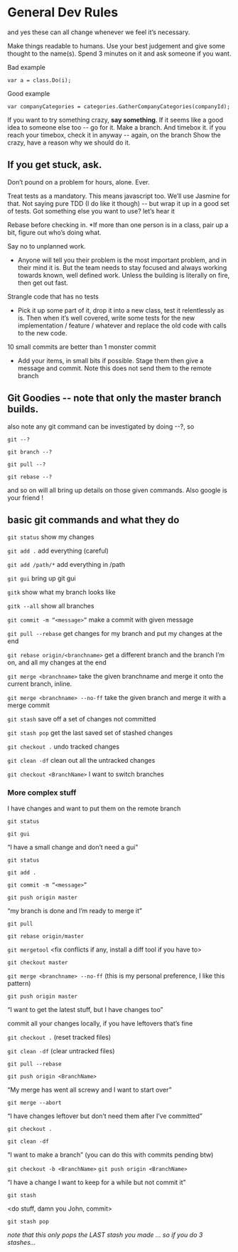 # General Dev Rules
and yes these can all change whenever we feel it’s necessary.

Make things readable to humans.  Use your best judgement and give some thought to the name(s).  Spend 3 minutes on it and ask someone if you want.

Bad example

`var a = class.Do(i);`

Good example

`var companyCategories = categories.GatherCompanyCategories(companyId);`

If you want to try something crazy, **say something**.  If it seems like a good idea to someone else too -- go for it.  Make a branch. And timebox it.
	if you reach your timebox, check it in anyway -- again, on the branch
	Show the crazy, have a reason why we should do it.

## If you get stuck, ask.  
Don’t pound on a problem for hours, alone.  Ever.

Treat tests as a mandatory.  This means javascript too.  We’ll use Jasmine for that.
Not saying pure TDD (I do like it though) -- but wrap it up in a good set of tests.
Got something else you want to use? let’s hear it

Rebase before checking in.
*If more than one person is in a class, pair up a bit, figure out who’s doing what.

Say no to unplanned work.
* Anyone will tell you their problem is the most important problem, and in their mind it is.  But the team needs to stay focused and always working towards known, well defined work.  Unless the building is literally on fire, then get out fast.

Strangle code that has no tests
* Pick it up some part of it, drop it into a new class, test it relentlessly as is. Then when it’s well covered, write some tests for the new implementation / feature / whatever and replace the old code with calls to the new code.

10 small commits are better than 1 monster commit
* Add your items, in small bits if possible. Stage them then give a message and commit. Note this does not send them to the remote branch


## Git Goodies -- note that only the master branch builds.

also note any git command can be investigated by doing --?, so 

`git --?`

`git branch --?`

`git pull --?`

`git rebase --?`

and so on will all bring up details on those given commands.  Also google is your friend !

## basic git commands and what they do

`git status` show my changes 

`git add .` add everything (careful)

`git add /path/*` add everything in /path

`git gui` bring up git gui

`gitk` show what my branch looks like

`gitk --all` show all branches

`git commit -m “<message>”` make a commit with given message

`git pull --rebase` get changes for my branch and put my changes at the end

`git rebase origin/<branchname>` get a different branch and the branch I’m on, and all my changes at the end

`git merge <branchname>` take the given branchname and merge it onto the current branch, inline.

`git merge <branchname> --no-ff` take the given branch and merge it with a merge commit

`git stash` save off a set of changes not committed

`git stash pop` get the last saved set of stashed changes

`git checkout .` undo tracked changes

`git clean -df` clean out all the untracked changes

`git checkout <BranchName>` I want to switch branches

### More complex stuff

I have changes and want to put them on the remote branch

`git status`

`git gui`


“I have a small change and don’t need a gui”

`git status`

`git add .`

`git commit -m “<message>”`

`git push origin master`

“my branch is done and I’m ready to merge it”
<starting from your branch>

`git pull`

`git rebase origin/master`

`git mergetool`
<fix conflicts if any, install a diff tool if you have to>

`git checkout master`

`git merge <branchname> --no-ff` (this is my personal preference, I like this pattern)

`git push origin master`

“I want to get the latest stuff, but I have changes too”

commit all your changes locally, if you have leftovers that’s fine

`git checkout .` (reset tracked files)

`git clean -df` (clear untracked files)

`git pull --rebase`

`git push origin <BranchName>`

“My merge has went all screwy and I want to start over”

`git merge --abort`

“I have changes leftover but don’t need them after I’ve committed”

`git checkout .`

`git clean -df`

“I want to make a branch” (you can do this with commits pending btw)

`git checkout -b <BranchName>`
`git push origin <BranchName>`

“I have a change I want to keep for a while but not commit it”

`git stash`

<do stuff, damn you John, commit>

`git stash pop`

_note that this only pops the LAST stash you made … so if you do 3 stashes..._
